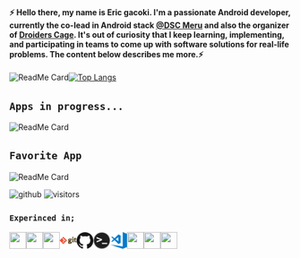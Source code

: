 #### :zap: Hello there, my name is Eric gacoki. I'm a passionate Android developer, currently the co-lead in Android stack [@DSC Meru](https://twitter.com/DscMeru) and also the organizer of [Droiders Cage](https://github.com/droiders-cage). It's out of curiosity that I keep learning, implementing, and participating in teams to come up with software solutions for real-life problems. The content below describes me more.:zap:

<!--
**Ericgacoki/Ericgacoki** is a ✨ _special_ ✨ repository because its `README.md` (this file) appears on your profile.

Here are some ideas to get you started:

- 🔭 I’m currently working on...
- 🌱 I’m currently learning ...
- 👯 I’m looking to collaborate on..
- 🤔 I’m looking for help with ...
- 💬 Ask me about...
- 📫 How to reach me: .
- 😄 Pronouns:
- ⚡ Fun facts:
 -->
 
![ReadMe Card](https://github-readme-stats.codestackr.vercel.app/api?username=Ericgacoki&show_icons=true&theme=radical)[![Top Langs](https://github-readme-stats.vercel.app/api/top-langs/?username=Ericgacoki&layout=compact&theme=radical)](https://github.com/Ericgacoki/)

## `Apps in progress...`

![ReadMe Card](https://github-readme-stats.vercel.app/api/pin/?username=Ericgacoki&repo=Pro-notes&theme=cobalt)

## `Favorite App`

![ReadMe Card](https://github-readme-stats.vercel.app/api/pin/?username=Ericgacoki&repo=uscc_test_record&theme=merko)

![github](https://img.shields.io/github/followers/Ericgacoki?style=plastic)
![visitors](https://visitor-badge.glitch.me/badge?page_id=page.id)


### `Experinced in;`

<img align="left" width="30px" height="30px" src="https://user-images.githubusercontent.com/54077752/98839341-772a9980-2456-11eb-81fd-7eccd5fdc6ee.png" />

<img align="left" width="30px" height="30px" src="https://user-images.githubusercontent.com/54077752/98841391-19e41780-2459-11eb-96c8-ab2640450a4d.png" />
<img align="left" width="30px" height="30px" src="https://user-images.githubusercontent.com/54077752/98841689-895a0700-2459-11eb-8031-cdaef6c18b96.png" />

<img align="left" alt="Git" width="30px" src="https://raw.githubusercontent.com/github/explore/80688e429a7d4ef2fca1e82350fe8e3517d3494d/topics/git/git.png" />

<img align="left" alt="GitHub" width="30px" src="https://raw.githubusercontent.com/github/explore/78df643247d429f6cc873026c0622819ad797942/topics/github/github.png" />

<img align="left" alt="Terminal" width="30px" src="https://raw.githubusercontent.com/github/explore/80688e429a7d4ef2fca1e82350fe8e3517d3494d/topics/terminal/terminal.png" />

<img align="left" alt="Visual Studio Code" width="30px" src="https://raw.githubusercontent.com/github/explore/80688e429a7d4ef2fca1e82350fe8e3517d3494d/topics/visual-studio-code/visual-studio-code.png" />

<img align="left" width="30px" height="30px" src="https://user-images.githubusercontent.com/54077752/98841377-13ee3680-2459-11eb-88b9-1fb6437b8c29.png" />
<img align="left" width="30px" height="30px" src="https://user-images.githubusercontent.com/54077752/98842684-fde17580-245a-11eb-97b7-c8ec75a88f58.png" />
<img align="left" width="30px" height="30px" src="https://user-images.githubusercontent.com/54077752/98843138-9a0b7c80-245b-11eb-81c5-11ea4514a62c.png" />
